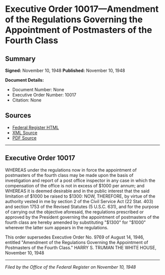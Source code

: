 # Executive Order 10017—Amendment of the Regulations Governing the Appointment of Postmasters of the Fourth Class

## Summary

**Signed:** November 10, 1948
**Published:** November 10, 1948

**Document Details:**
- Document Number: None
- Executive Order Number: 10017
- Citation: None

## Sources
- [Federal Register HTML](https://www.presidency.ucsb.edu/documents/executive-order-10017-amendment-the-regulations-governing-the-appointment-postmasters-the)
- [XML Source](None)
- [PDF Source](None)

---

## Executive Order 10017

WHEREAS under the regulations now in force the appointment of postmasters of the fourth class may be made upon the basis of investigation and report of a post office inspector in any case in which the compensation of the office is not in excess of $1000 per annum; and
WHEREAS it is deemed desirable and in the public interest that the said limitation of $1000 be raised to $1300:
NOW, THEREFORE, by virtue of the authority vested in me by section 2 of the Civil Service Act (22 Stat. 403) and section 1753 of the Revised Statutes (5 U.S.C. 631), and for the purpose of carrying out the objective aforesaid, the regulations prescribed or approved by the President governing the appointment of postmasters of the fourth class are hereby amended by substituting "$1300" for "$1000" wherever the latter sum appears in the regulations.

This order supersedes Executive Order No. 9769 of August 14, 1946, entitled "Amendment of the Regulations Governing the Appointment of Postmasters of the Fourth Class."
HARRY S. TRUMAN
THE WHITE HOUSE,
November 10, 1948

---

*Filed by the Office of the Federal Register on November 10, 1948*
